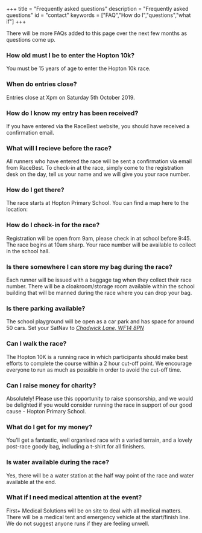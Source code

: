 +++
title = "Frequently asked questions"
description = "Frequently asked questions"
id = "contact"
keywords = ["FAQ","How do I","questions","what if"]
+++

There will be more FAQs added to this page over the next few months as questions come up.

### How old must I be to enter the Hopton 10k?
You must be 15 years of age to enter the Hopton 10k race.

### When do entries close?
Entries close at Xpm on Saturday 5th October 2019. 

### How do I know my entry has been received?
If you have entered via the RaceBest website, you should have received a confirmation email.

### What will I recieve before the race?
All runners who have entered the race will be sent a confirmation via email from RaceBest. To check-in at the race, simply come to the registration desk on the day, tell us your name and we will give you your race number.

### How do I get there?
The race starts at Hopton Primary School. You can find a map here to the location: 

### How do I check-in for the race?
Registration will be open from 9am, please check in at school before 9:45. The race begins at 10am sharp. Your race number will be available to collect in the school hall.

### Is there somewhere I can store my bag during the race?
Each runner will be issued with a baggage tag when they collect their race number. There will be a cloakroom/storage room available within the school building that will be manned during the race where you can drop your bag. 

### Is there parking available?
The school playground will be open as a car park and has space for around 50 cars. Set your SatNav to _[Chadwick Lane, WF14 8PN](https://www.google.co.uk/maps/place/Chadwick+Ln,+North+St,+Mirfield+WF14+8PN/@53.6718663,-1.700674,18z/data=!3m1!4b1!4m5!3m4!1s0x487bdf02b97da1ed:0xf78b15dc4d99617d!8m2!3d53.6718647!4d-1.699577)_

### Can I walk the race?
The Hopton 10K is a running race in which participants should make best efforts to complete the course within a 2 hour cut-off point. We encourage everyone to run as much as possible in order to avoid the cut-off time.

### Can I raise money for charity?
Absolutely! Please use this opportunity to raise sponsorship, and we would be delighted if you would consider running the race in support of our good cause - Hopton Primary School. 

### What do I get for my money?
You’ll get a fantastic, well organised race with a varied terrain, and a lovely post-race goody bag, including a t-shirt for all finishers. 

### Is water available during the race?
Yes, there will be a water station at the half way point of the race and water available at the end.

### What if I need medical attention at the event?
First+ Medical Solutions will be on site to deal with all medical matters. There will be a medical tent and emergency vehicle at the start/finish line. We do not suggest anyone runs if they are feeling unwell.


